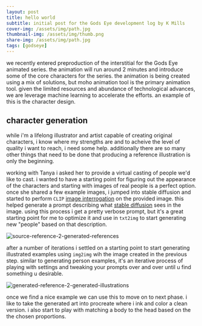```yaml
---
layout: post
title: hello world
subtitle: initial post for the Gods Eye development log by K Mills
cover-img: /assets/img/path.jpg
thumbnail-img: /assets/img/thumb.png
share-img: /assets/img/path.jpg
tags: [godseye]
---
```


we recently entered preproduction of the interstitial for the Gods Eye animated series. the animation will run around 2 minutes and introduce some of the core characters for the series. the animation is being created using a mix of solutions, but moho animation tool is the primary animation tool. given the limited resources and abundance of technological advances, we are leverage machine learning to accelerate the efforts. an example of this is the character design. 

## character generation

while i'm a lifelong illustrator and artist capable of creating original characters, i know where my strengths are and to acheive the level of quality i want to reach, i need some help. additionally there are so many other things that need to be done that producing a reference illustration is only the beginning.

working with Tanya i asked her to provide a virtual casting of people we'd like to cast. i wanted to have a starting point for figuring out the appearance of the characters and starting with images of real people is a perfect option. once she shared a few example images, i jumped into stable diffusion and started to perform `CLIP` [image interrogation](https://huggingface.co/spaces/pharma/CLIP-Interrogator) on the provided image. this helped generate a prompt describing what [stable diffusion](https://huggingface.co/spaces/camenduru/webui) sees in the image. using this process i get a pretty verbose prompt, but it's a great starting point for me to optimize it and use in `txt2img` to start generating new "people" based on that description.

![source-reference-2-generated-references]()

after a number of iterations i settled on a starting point to start generating illustrated examples using `img2img` wih the image created in the previous step. similar to generating person examples, it's an iterative process of playing with settings and tweaking your prompts over and over until u find something u desirable. 

![generated-reference-2-generated-illustrations]()

once we find a nice example we can use this to move on to next phase. i like to take the generated art into procreate where i ink and color a clean version. i also start to play with matching a body to the head based on the the chosen proportions. 

